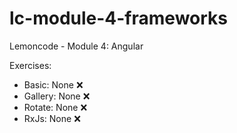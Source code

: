 # lc-module-4-frameworks

Lemoncode - Module 4: Angular

Exercises:
- Basic: None :x:
- Gallery: None :x:
- Rotate: None :x:
- RxJs: None :x: